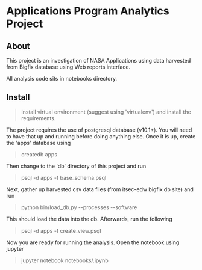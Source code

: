 # Applications Program Analytics Project

## About
This project is an investigation of NASA Applications using data harvested from Bigfix database using Web reports interface.

All analysis code sits in notebooks directory. 

## Install

> Install virtual environment (suggest using 'virtualenv') and install the requirements.

The project requires the use of postgresql database (v10.1+). You will need to have that
up and running before doing anything else. Once it is up, create the 'apps' database using

> createdb apps

Then change to the 'db' directory of this project and run

> psql -d apps -f base_schema.psql
 
Next, gather up harvested csv data files (from itsec-edw bigfix db site) and run  

> 
> python bin/load_db.py --processes <csv files> --software <csv files> 

This should load the data into the db. Afterwards, run the following 

> psql -d apps -f create_view.psql 

Now you are ready for running the analysis. Open the <foobar> notebook using jupyter

> jupyter notebook notebooks/<foobar>.ipynb 

